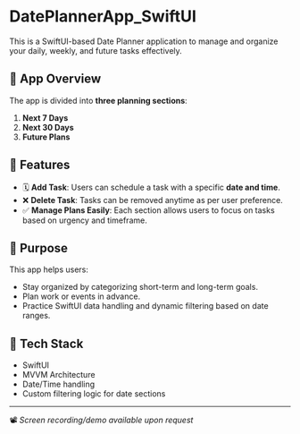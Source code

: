 # DatePlannerApp_SwiftUI

This is a SwiftUI-based Date Planner application to manage and organize your daily, weekly, and future tasks effectively.

## 📅 App Overview

The app is divided into **three planning sections**:

1. **Next 7 Days**
2. **Next 30 Days**
3. **Future Plans**

## 🔧 Features

- 🗓️ **Add Task**: Users can schedule a task with a specific **date and time**.
- ❌ **Delete Task**: Tasks can be removed anytime as per user preference.
- ✅ **Manage Plans Easily**: Each section allows users to focus on tasks based on urgency and timeframe.

## 🎯 Purpose

This app helps users:

- Stay organized by categorizing short-term and long-term goals.
- Plan work or events in advance.
- Practice SwiftUI data handling and dynamic filtering based on date ranges.

## 🚀 Tech Stack

- SwiftUI
- MVVM Architecture
- Date/Time handling
- Custom filtering logic for date sections

---

📽️ *Screen recording/demo available upon request*
